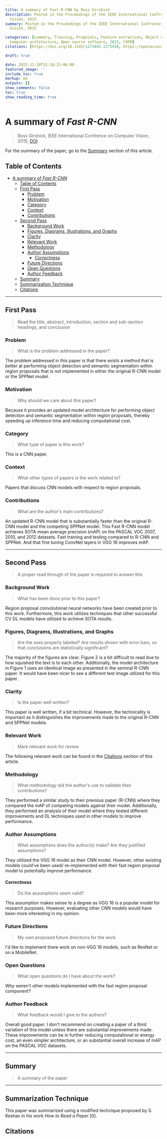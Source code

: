 ```yaml
---
title: A summary of Fast R-CNN by Ross Girshick
description: Posted in the Proceedings of the IEEE International Confrence on Computer
  Vision, 2015
summary: Posted in the Proceedings of the IEEE International Confrence on Computer
  Vision, 2015

categories: [summary, Training, Proposals, Feature extraction, Object detection, Pipelines,
  Computer architecture, Open source software, 2015, CVPR]
citations: [https://doi.org/10.1145/1273445.1273458, https://openaccess.thecvf.com/content_iccv_2015/html/Girshick_Fast_R-CNN_ICCV_2015_paper.html]

draft: true

date: 2022-11-10T15:18:13-06:00
featured_image: ''
include_toc: true
markup: md
outputs: []
show_comments: false
toc: true
show_reading_time: true
---
```


# A summary of *Fast R-CNN*

> Ross Girshick, IEEE International Confrence on Computer Vision, 2015;
> [DOI](https://openaccess.thecvf.com/content_iccv_2015/html/Girshick_Fast_R-CNN_ICCV_2015_paper.html)

For the summary of the paper, go to the [Summary](#summary) section of this
article.

## Table of Contents

- [A summary of *Fast R-CNN*](#a-summary-of-fast-r-cnn)
  - [Table of Contents](#table-of-contents)
  - [First Pass](#first-pass)
    - [Problem](#problem)
    - [Motivation](#motivation)
    - [Category](#category)
    - [Context](#context)
    - [Contributions](#contributions)
  - [Second Pass](#second-pass)
    - [Background Work](#background-work)
    - [Figures, Diagrams, Illustrations, and Graphs](#figures-diagrams-illustrations-and-graphs)
    - [Clarity](#clarity)
    - [Relevant Work](#relevant-work)
    - [Methodology](#methodology)
    - [Author Assumptions](#author-assumptions)
      - [Correctness](#correctness)
    - [Future Directions](#future-directions)
    - [Open Questions](#open-questions)
    - [Author Feedback](#author-feedback)
  - [Summary](#summary)
  - [Summarization Technique](#summarization-technique)
  - [Citations](#citations)

______________________________________________________________________

## First Pass

> Read the title, abstract, introduction, section and sub-section headings, and
> conclusion

### Problem

> What is the problem addressed in the paper?

The problem addressed in this paper is that there exists a method that is better
at performing object detection and semantic segmentation within region proposals
that is not implemented in either the original R-CNN model or the SPPNet model.

### Motivation

> Why should we care about this paper?

Because it provides an updated model architecture for performing object
detection and semantic segmentation within region proposals, thereby speeding up
inference time and reducing computational cost.

### Category

> What type of paper is this work?

This is a CNN paper.

### Context

> What other *types* of papers is the work related to?

Papers that discuss CNN models with respect to region proposals.

### Contributions

> What are the author's main contributions?

An updated R-CNN model that is substantially faster than the original R-CNN
model and the competing SPPNet model. This Fast R-CNN model achieves SOTA mean
average precision (mAP) on the PASCAL VOC 2007, 2010, and 2012 datasets. Fast
training and testing compared to R-CNN and SPPNet. And that fine tuning ConvNet
layers in VGG 16 improves mAP.

______________________________________________________________________

## Second Pass

> A proper read through of the paper is required to answer this

### Background Work

> What has been done prior to this paper?

Region proposal convolutional neural networks have been created prior to this
work. Furthermore, this work utilizes techniques that other successful CV DL
models have utilized to achieve SOTA results.

### Figures, Diagrams, Illustrations, and Graphs

> Are the axes properly labeled? Are results shown with error bars, so that
> conclusions are statistically significant?

The majority of the figures are clear. Figure 2 is a bit difficult to read due
to how squished the text is to each other. Additionally, the model architecture
in Figure 1 uses an identical image as presented in the seminal R-CNN paper. It
would have been nicer to see a different test image utilized for this paper.

### Clarity

> Is the paper well written?

This paper is well written, if a bit technical. However, the technicality is
important as it distinguishes the improvements made to the original R-CNN and
SPPNet models.

### Relevant Work

> Mark relevant work for review

The following relevant work can be found in the [Citations](#citations) section
of this article.

### Methodology

> What methodology did the author's use to validate their contributions?

They performed a similar study to their previous paper (R-CNN) where they
compared the mAP of competing models against their model. Additionally, they
performed an analysis of their model where they tested different improvements
and DL techniques used in other models to improve performance.

### Author Assumptions

> What assumptions does the author(s) make? Are they justified assumptions?

They utilized the VGG 16 model as their CNN model. However, other existing
models could've been used/ re-implemented with their fast region proposal model
to potentially improve performance.

#### Correctness

> Do the assumptions seem valid?

This assumption makes sense to a degree as VGG 16 is a popular model for
research purposes. However, evaluating other CNN models would have been more
interesting in my opinion.

### Future Directions

> My own proposed future directions for the work

I'd like to implement there work on non-VGG 16 models, such as ResNet or on a
MobileNet.

### Open Questions

> What open questions do I have about the work?

Why weren't other models implemented with the fast region proposal component?

### Author Feedback

> What feedback would I give to the authors?

Overall good paper. I don't recommend on creating a paper of a third variation
of this model unless there are substantial improvements made. These improvements
can be in further reducing computational or energy cost, an even simpler
architecture, or an substantial overall increase of mAP on the PASCAL VOC
datasets.

______________________________________________________________________

## Summary

> A summary of the paper

______________________________________________________________________

## Summarization Technique

This paper was summarized using a modified technique proposed by S. Keshav in
his work *How to Read a Paper* \[0\].

## Citations
